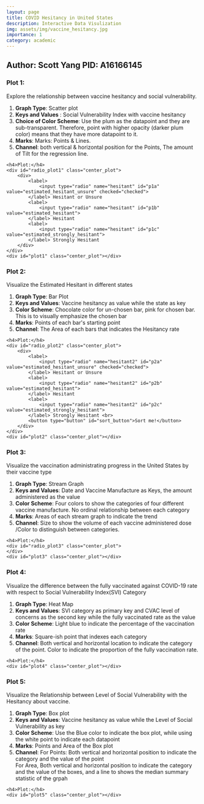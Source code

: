 ```yaml
---
layout: page
title: COVID Hesitancy in United States
description: Interactive Data Visulization
img: assets/img/vaccine_hesitancy.jpg
importance: 1
category: academic
---
```


<link rel="stylesheet" href="../covid/styles.css">
<!-- <link href='https://fonts.googleapis.com/css?family=Fira Sans' rel='stylesheet'> -->
<!-- Directly inject the javascript in the html file -->
<!-- <script type="text/javascript" src="../covid/app.js"></script> -->
<script src="../../assets/js/d3.min.js"></script>
<script src='../../assets/js/simple-statistics.min.js'></script>
<!--<script src="https://cdn.jsdelivr.net/npm/d3-array@3"></script>-->
<!--<script src="https://cdn.jsdelivr.net/npm/d3-geo@3"></script>-->
<!--<script src="https://unpkg.com/topojson@3"></script>-->
<!--<script>-->

<!--const projection = d3.geoEqualEarth();-->
<!--const path = d3.geoPath(projection);-->

<!--</script>-->

<!-- <script type="text/javascript">

const batch_draw = function () {
    let file_path = "../covid/data/Vaccine_Hesitancy.csv";
    draw_plot1(file_path)
    draw_plot2(file_path)
    draw_plot3("../covid/data/vaccine_rollout.csv")
    draw_plot4(file_path)
    draw_plot5(file_path)
    // draw_plot6(file_path) 
}


let draw_plot1 = function (file_path) {

    // Select out the only row that I need
    let rowConverter = data => {
        return {
            SVI_index: parseFloat(data["Social Vulnerability Index (SVI)"]),
            estimated_hesitant: parseFloat(data["Estimated hesitant"]),
            estimated_strongly_hesitant: parseFloat(data["Estimated strongly hesitant"]),
            estimated_hesitant_unsure: parseFloat(data["Estimated hesitant or unsure"])
        }
    }

    data = d3.csv(file_path, rowConverter)

    data.then(data => {
        let svgHeight = 800
        let svgWidth = 800
        let padding = 60

        // Create a new SVG
        let svg = d3.select("#plot1").append("svg")
            .attr("width", svgWidth).attr("height", svgHeight);

        // Manually create the scale. I hardcoded the scale because they are
        // proportion and easily computed
        let xScale = d3.scaleLinear().domain([-0.02, 1])
            .range([padding, svgWidth-padding])
        let yScale = d3.scaleLinear().domain([0, 0.35])
            .range([svgHeight-padding, padding])


        // append the axis
        let xAxis = d3.axisBottom().scale(xScale);
        let yAxis = d3.axisLeft().scale(yScale);
        svg.append("g").call(xAxis).attr("class", "xAxis")
            .attr("transform", `translate(0, ${svgHeight-padding})`);
        svg.append("g").call(yAxis).attr("class", "yAxis")
            .attr("transform", `translate(${padding}, 0)`);

        let cat = "estimated_hesitant_unsure"

        // Concatenate them together for regression
        let xyData = data.map(d=>{return [d.SVI_index, d[cat]]})

        // Compute the regression line
        // Weirdly larger dataset will casues the regression failed.
        let regression = ss.linearRegression(xyData.slice(0,1000))

        // Append the dot
        svg.selectAll("circle").data(data)
            .enter().append("circle")
            .attr("class", "dot")
            .attr("cx", d => xScale(d.SVI_index))
            .attr("cy", d => yScale(d[cat]))
            .attr("r", 3)
            .attr("fill", "plum")
            .attr("opacity", 0.5);

        // Calculate the regression line
        let lr_line = ss.linearRegressionLine(regression);
        let lr_points = [{x:0, y:lr_line(0)}, {x:1, y:lr_line(1)}]
        let line = d3.line().x(d=>xScale(d.x)).y(d=>yScale(d.y))

        // Plot the regression line
        svg.append("path").datum(lr_points).attr("d", line)
            .attr("class", "regression")
            .style("stroke", "hotpink")
            .style("stroke-width", 2)

        // Add the labels
        svg.append("text")
            .attr("class", "x label")
            .attr("text-anchor", "middle")
            .attr("x", svgWidth / 2)
            .attr("y", svgHeight - 20 )
            .attr("font-size", 20)
            .text("Social Vulnerability Index");

        svg.append("text")
            .attr("class", "y label")
            .attr("text-anchor", "middle")
            .attr("x", -svgWidth/2)
            .attr("y", 10)
            .attr("dy", ".75em")
            .attr("transform", "rotate(-90)")
            .attr("font-size", 20)
            .text("Vaccine Hesitancy Rating");


        // handle the changing category of the vis
        let change_cat = (category) => {
            cat = category.target.value
            // console.log(cat);
            svg.selectAll(".dot")
                .attr("cy", d=>yScale(d[cat]))

            // Concatenate them together for regression
            let xyData = data.map(d=>{return [d.SVI_index, d[cat]]})

            // Compute the regression line
            // Weirdly larger dataset will casues the regression failed.
            let regression = ss.linearRegression(xyData.slice(0,1000))

            // Draw the regression line
            let lr_line = ss.linearRegressionLine(regression);
            let lr_points = [{x:0, y:lr_line(0)}, {x:1, y:lr_line(1)}]
            let line = d3.line().x(d=>xScale(d.x)).y(d=>yScale(d.y))

            svg.select(".regression").datum(lr_points).attr("d", line)
        }

        d3.select("#radio_plot1").on("change", change_cat)

        // Add the title
        svg.append("text")
            .attr("class", "x label")
            .attr("text-anchor", "middle")
            .attr("x", svgWidth / 2)
            .attr("y", padding - 20)
            .attr("font-size", 20)
            .text("Social Vulnerability is Positively Correlated with Vaccine Hesitancy Rating");
    })
}

let draw_plot2 = function (file_path) {
    let rowConverter = data => {
        return {
            state_code: data["State Code"],
            estimated_hesitant: parseFloat(data["Estimated hesitant"]),
            estimated_strongly_hesitant: parseFloat(data["Estimated strongly hesitant"]),
            estimated_hesitant_unsure: parseFloat(data["Estimated hesitant or unsure"])
        }
    }

    let data = d3.csv(file_path, rowConverter)

    data.then(data => {

        // console.log(data)

        let sumUp = function (arr) {
            return arr.reduce((a, b) => ({
                    estimated_hesitant: a.estimated_hesitant + b.estimated_hesitant,
                    estimated_strongly_hesitant: a.estimated_strongly_hesitant + b.estimated_strongly_hesitant,
                    estimated_hesitant_unsure: a.estimated_hesitant_unsure + b.estimated_hesitant_unsure
                })
            )
        }

        let byStates = d3.rollup(data, sumUp, d=>d.state_code)
        let byStatesCount = d3.rollup(data, d=>d.length, d=>d.state_code)
        let flatStates = Array.from(byStates, ([name, value]) => ({name, ...value}))

        // Map to normalized the data
        flatStates = flatStates.map(ele => {
            let count = byStatesCount.get(ele.name)
            return {
                state_code: ele.name,
                estimated_hesitant: ele.estimated_hesitant / count,
                estimated_strongly_hesitant: ele.estimated_strongly_hesitant / count,
                estimated_hesitant_unsure: ele.estimated_hesitant_unsure / count
            }
        })

        // console.log(flatStates)

        let state_code = flatStates.map(d=>d.state_code).sort()

        // console.log(state_code)


        let svgHeight = 700
        let svgWidth = 1000
        let padding = 50

        let svg = d3.select("#plot2").append("svg")
            .attr("width", svgWidth).attr("height", svgHeight);

        let xScale = d3.scaleBand().domain(state_code)
            .range([padding, svgWidth-padding]).paddingInner(0.15)
        let yScale = d3.scaleLinear().domain([0, 0.35])
            .range([svgHeight-padding, padding])

        let xAxis = d3.axisBottom().scale(xScale);
        let yAxis = d3.axisLeft().scale(yScale);

        svg.append("g").call(xAxis).attr("class", "xAxis")
            .attr("transform", `translate(0, ${svgHeight-padding})`);

        svg.append("g").call(yAxis).attr("class", "yAxis")
            .attr("transform", `translate(${padding}, 0)`);

        let tooltip = d3.select("#plot2")
            .append("div")
            .style("opacity", 0)
            .attr("class", "tooltip")
            .style("background-color", "white")
            .style("border", "solid")
            .style("border-width", "2px")
            .style("border-radius", "5px")
            .style("padding", "5px")



        function handleMouseOver(event, d) {
            d3.select(this).transition("be pink").duration(50).style("fill", "#e27c7c")
            tooltip.transition("Show tooltip")
                .duration(200)
                .style("opacity", .9);
            tooltip.html(`State: ${d.state_code} <br> Hesitancy Rate: ${d[cat].toFixed(2)}`)
                .style("left", (event.pageX) + "px")
                .style("top", (event.pageY - 45) + "px");
        }

        function handleMouseOut(event, d) {
            d3.select(this).transition("be black").duration(500).style("fill", "#503f3f")
            tooltip.transition("Show tooltip")
                .duration(200)
                .style("opacity", 0);
        }

        function handleMouseMove(event, d) {
            tooltip
                .style("left", (event.pageX+10) + "px")
                .style("top", (event.pageY - 50) + "px");
        }

        let bars = svg.selectAll(".bar").data(flatStates)
            .enter().append("rect")
            .attr("class", "bar")
            .attr("x", (d, i) => xScale(state_code[i]))
            .attr("y", d => yScale(d.estimated_hesitant_unsure))
            .attr("width", xScale.bandwidth())
            .attr("height", d => svgHeight - yScale(d.estimated_hesitant_unsure) - padding)
            .style("fill", "#503f3f")
            .on("mouseover", handleMouseOver)
            .on("mouseout", handleMouseOut)
            .on("mousemove", handleMouseMove)


        svg.append("text")
            .attr("class", "x label")
            .attr("text-anchor", "end")
            .attr("x", svgWidth / 2 + 50)
            .attr("font-size", 20)
            .attr("y", svgHeight - 10 )
            .text("State Code");

        svg.append("text")
            .attr("class", "y label")
            .attr("text-anchor", "end")
            .attr("x", -300)
            .attr("y", 0)
            .attr("font-size", 20)
            .attr("dy", ".75em")
            .attr("transform", "rotate(-90)")
            .text("Hesitancy Rate");

        let isDescending = 0;

        let cat = "estimated_hesitant_unsure";

        let sort_func = (a, b) => {
            if (isDescending===0) {
                return b[cat] - a[cat];
            } else if (isDescending === 1) {
                return a[cat] - b[cat]
            } else {
                isDescending = -1;
                return a.state_code.localeCompare(b.state_code)
            }
        }

        let sortBars = function(){

            flatStates.sort(sort_func)
            let sorted_state_code = flatStates.map(d=>d.state_code)
            xScale.domain(state_code)
            // console.log(sorted_state_code)
            svg.selectAll(".bar").sort(sort_func)
                .transition("sorting")
                .duration(1000)
                .attr("x", (d, i) => xScale(state_code[i]));
            xScale.domain(sorted_state_code)

            isDescending++;

            // console.log(flatStates)

            svg.select(".xAxis").transition().duration(1000).call(xAxis)
        }

        d3.select("#sort_button").on("click", function(){
            sortBars();
        })

        let change_cat = category => {
            cat = category.target.value
            xScale.domain(state_code)
            svg.selectAll(".bar")
                .transition("change cat")
                .duration(1000)
                .attr("x", (d, i) => xScale(state_code[i]))
                .attr("y", d=>yScale(d[cat]))
                .attr("height", d => svgHeight - yScale(d[cat]) - padding);
            //reset is descending
            isDescending = 0
        }

        d3.select("#radio_plot2").on("change", change_cat)

        // Add the title
        svg.append("text")
            .attr("class", "x label")
            .attr("text-anchor", "middle")
            .attr("x", svgWidth / 2)
            .attr("y", padding - 20)
            .attr("font-size", 20)
            .text("Explore Different States' Vaccination Hesitancy Rate");

    })
}

let draw_plot3 = function (file_path) {

    let rowConverter = data => {
        if (data.Location === "US") {
            return {
                Date: new Date(data.Date),
                Total_Admin: parseInt(data.Administered),
                Janssen: parseInt(data.Administered_Janssen),
                Moderna: parseInt(data.Administered_Moderna),
                Pfizer: parseInt(data.Administered_Pfizer),
                Unknown: parseInt(data.Administered_Unk_Manuf)
            }
        }
    }


    let data = d3.csv(file_path, rowConverter)

    data.then(data => {
        data = data.reverse()
        // console.log(data)

        let svgHeight = 700
        let svgWidth = 1200
        let padding = 90


        let svg = d3.select("#plot3").append("svg").attr("width", svgWidth)
            .attr("height", svgHeight)

        let xScale = d3.scaleLinear().domain(d3.extent(data, function(d) {return d.Date;}))
            .range([padding, svgWidth - padding]);

        let yScale = d3.scaleLinear().domain([0, d3.max(data.map(d=>d.Total_Admin))])
            .range([svgHeight-padding, padding])

        svg.append("g").call(d3.axisBottom(xScale).tickFormat((d, i) => new Date(d).toISOString().split('T')[0]))
            .attr("transform", `translate(0, ${svgHeight-padding})`)

        svg.append("g")
            .call(d3.axisLeft(yScale))
            .attr("transform", `translate(${padding},0)`);

        let keys = ["Janssen", "Moderna", "Pfizer", "Unknown"]

        let color = d3.scaleOrdinal().domain(keys)
            .range(["#7eb0d5","#bd7ebe","#8bd3c7","#b2e061"])



        let stacked = d3.stack().offset(d3.stackOffsetNone).keys(keys)(data)

        // console.log(stacked)

        let tooltip = d3.select("#plot2")
            .append("div")
            .style("opacity", 0)
            .attr("class", "tooltip")
            .style("background-color", "white")
            .style("border", "solid")
            .style("border-width", "2px")
            .style("border-radius", "5px")
            .style("padding", "5px")


        // Three function that change the tooltip when user hover / move / leave a cell
        let mouseover = function(event, d) {
            d3.selectAll(".myArea").style("opacity", .2)
            d3.select(this)
                .style("stroke", "black")
                .style("opacity", 1)
        }

        let mouseleave = function(event, d) {
            d3.selectAll(".myArea").style("opacity", 1).style("stroke", "none")
        }


        svg.selectAll("streamGraph").data(stacked)
            .enter().append("path").style("fill", (d, i)=>color(keys[i]))
            .attr("d", d3.area()
                .x((d, i) => xScale(data[i].Date))
                .y0(d=>yScale(d[0]))
                .y1(d=>yScale(d[1]))
            ).attr("class", "myArea")
            .on("mouseover", mouseover)
            .on("mouseleave", mouseleave)

        let size = 20;

        svg.selectAll("legend").data(keys).enter().append('rect')
            .attr("x", 100)
            .attr("y", (d, i) => 100 + i * (size+5))
            .style("fill", d => color(d))
            .attr("width", size)
            .attr("height", size)

        // Add one dot in the legend for each name.
        svg.selectAll("labels")
            .data(keys)
            .enter()
            .append("text")
            .attr("x", 100 + size*1.2)
            .attr("y", function(d,i){ return 100 + i*(size+5) + (size/2)}) // 100 is where the first dot appears. 25
            // is the distance between dots
            .style("fill", function(d){ return color(d)})
            .text(function(d){ return d})
            .attr("text-anchor", "left")
            .attr("font-family", "Fira Sans")
            .style("alignment-baseline", "middle")

        svg.append("text")
            .attr("class", "x label")
            .attr("text-anchor", "middle")
            .attr("x", svgWidth / 2)
            .attr("y", svgHeight - padding + 50 )
            .attr("font-size", 20)
            .text("Date");

        svg.append("text")
            .attr("class", "y label")
            .attr("font-size", 20)
            .attr("text-anchor", "middle")
            .attr("x", -svgHeight/2)
            .attr("y", 0)
            .attr("dy", ".75em")
            .attr("transform", "rotate(-90)")
            .text("Total Administered Dose");

        // Add the title
        svg.append("text")
            .attr("class", "x label")
            .attr("text-anchor", "middle")
            .attr("x", svgWidth / 2)
            .attr("y", padding - 20)
            .attr("font-size", 20)
            .text("Pfizer & Moderna Makeup the Majority of Administered COVID-19 Vaccine AND Vaccination " +
                "Pace has Slow Down");
    })
}

let draw_plot4 = function (file_path) {
    let rowConverter = data => {
        return {
            CVAC_level: data["CVAC Level Of Concern"],
            SVI_cat: data["SVI Category"],
            fully_vac: parseFloat(data["Percent adults fully vaccinated against COVID-19 (as of 6/10/21)"])
        }
    }

    let data = d3.csv(file_path, rowConverter)

    data.then(data => {
        // console.log(data)

        let CVAC_all_level = ["Very Low Concern", "Low Concern", "Moderate Concern",
            "High Concern", "Very High Concern"]
        let SVI_all_cat = ["Very Low Vulnerability", "Low Vulnerability",
            "Moderate Vulnerability", "High Vulnerability", "Very High Vulnerability"]

        // Grouping them together.
        let grouped = d3.rollup(data, d=>d, d=>d.CVAC_level, d=>d.SVI_cat)

        let flatted_data = []

        CVAC_all_level.forEach(CVAC_level => {
            SVI_all_cat.forEach(SVI_cat => {
                let vac_rate = grouped.get(CVAC_level).get(SVI_cat).map(d=>d.fully_vac)
                // console.log(vac_rate)
                let count = 0
                let total = 0
                vac_rate.forEach(vac => {
                    if (!isNaN(vac)) {
                        count++
                        total += vac
                    }
                })
                if (count===0) {
                    count = 1
                }
                flatted_data.push({
                    CVAC_level: CVAC_level,
                    SVI_cat: SVI_cat,
                    fully_vac: total/count
                })
            })
        })

        // console.log(flatted_data)


        let svgWidth = 900;
        let svgHeight = 900;
        let padding = 130;

        let svg = d3.select("#plot4").append("svg")
            .attr("width", svgWidth)
            .attr("height", svgHeight)

        let xScale = d3.scaleBand().range([padding, svgWidth-padding])
            .domain(CVAC_all_level)
            .padding(0.03)
        svg.append("g")
            .attr("transform", "translate(0," + (svgHeight - padding) + ")")
            .call(d3.axisBottom(xScale))

        // Build X scales and axis:
        let yScale = d3.scaleBand()
            .range([svgHeight-padding, padding])
            .domain(SVI_all_cat)
            .padding(0.03);
        svg.append("g")
            .attr("transform", `translate(${padding},0)`)
            .call(d3.axisLeft(yScale))


        // Build color scale
        let colorScale = d3.scaleLinear()
            .range(["white", "#69b3a2"])
            .domain([0.2, 0.6])

        // create a tooltip
        let tooltip = d3.select("#plot4")
            .append("div")
            .style("opacity", 0)
            .attr("class", "tooltip")
            .style("background-color", "white")
            .style("border", "solid")
            .style("border-width", "2px")
            .style("border-radius", "5px")
            .style("padding", "5px")

        function handleMouseOver(event, d) {
            d3.select(this).style("stroke-width", 10)
            tooltip.transition()
                .duration(200)
                .style("opacity", .9);
            // console.log(d)
            let text
            if (d.fully_vac !== 0) {
                text = `The Fully Vaxxed Rate: <br> ${d.fully_vac.toFixed(2)}`
            } else {
                text = `No Data Available for this Category`
            }
            tooltip.html(text)
                .style("left", (event.pageX) + "px")
                .style("top", (event.pageY - 45) + "px");
        }

        function handleMouseOut(event, d) {
            d3.select(this).transition()
            tooltip.transition()
                .duration(200)
                .style("opacity", 0);
        }

        function handleMouseMove(event, d) {
            tooltip
                .style("left", (event.pageX) + "px")
                .style("top", (event.pageY - 45) + "px");
        }

        svg.selectAll("square").data(flatted_data).enter()
            .append("rect")
            .attr("x", d=>xScale(d.CVAC_level))
            .attr("y", d=>yScale(d.SVI_cat))
            .attr("width", xScale.bandwidth())
            .attr("height", yScale.bandwidth())
            .style("fill", function(d) { return colorScale(d.fully_vac)} )
            .on("mouseover", handleMouseOver)
            .on("mouseout", handleMouseOut)
            .on("mousemove", handleMouseMove)

        svg.append("text")
            .attr("class", "x label")
            .attr("text-anchor", "middle")
            .attr("x", xScale("Very High Concern") + xScale.bandwidth() / 2)
            .attr("y", yScale("Very Low Vulnerability") + yScale.bandwidth()/2)
            .text("N/A");

        // Add the labels
        svg.append("text")
            .attr("class", "x label")
            .attr("text-anchor", "middle")
            .attr("x", svgWidth / 2)
            .attr("y", svgHeight - padding + 50)
            .attr("font-size", 20)
            .text("Level of Vaccine Rollout Concern ");

        svg.append("text")
            .attr("class", "y label")
            .attr("text-anchor", "middle")
            .attr("x", -svgHeight/2)
            .attr("y", 0)
            .attr("dy", ".75em")
            .attr("transform", "rotate(-90)")
            .attr("font-size", 20)
            .text("Social Vulnerability Index Category");

        // Add the title
        svg.append("text")
            .attr("class", "x label")
            .attr("text-anchor", "middle")
            .attr("x", svgWidth / 2)
            .attr("y", padding - 20)
            .attr("font-size", 20)
            .text("High Social Vulnerability Coupled with Low Concern of Vaccine Rollout has High Vaccination Rate");

    })
}

let draw_plot5 = function (file_path) {

    let rowConverter = data => {
        return {
            SVI_cat: data["SVI Category"],
            Hesitant: parseFloat(data["Estimated hesitant"])
        }
    }

    let data = d3.csv(file_path, rowConverter)

    data.then(data => {
        // console.log(data)

        let SVI_all_cat = ["Very Low Vulnerability", "Low Vulnerability",
            "Moderate Vulnerability", "High Vulnerability", "Very High Vulnerability"]

        let svgWidth = 900;
        let svgHeight = 900;
        let padding = 50;

        let svg = d3.select("#plot5").append("svg")
            .attr("width", svgWidth)
            .attr("height", svgHeight)

        // Proper scaling
        let xScale = d3.scaleBand().range([padding, svgWidth-padding])
            .domain(SVI_all_cat)
            .paddingInner(0.2)
        svg.append("g")
            .attr("transform", "translate(0," + (svgHeight - padding) + ")")
            .call(d3.axisBottom(xScale))
        let yScale = d3.scaleLinear().domain([0, 0.30])
            .range([svgHeight-padding, padding])
        svg.append("g")
            .attr("transform", `translate(${padding}, 0)`)
            .call(d3.axisLeft(yScale))


        // Compute quartiles, median, inter quantile range min and max
        let sum_func = d => {
            let q1 = d3.quantile(d.map(function (g) {
                return g.Hesitant;
            }).sort(d3.ascending), .25)
            let median = d3.quantile(d.map(function (g) {
                return g.Hesitant;
            }).sort(d3.ascending), .5)
            let q3 = d3.quantile(d.map(function (g) {
                return g.Hesitant;
            }).sort(d3.ascending), .75)
            let interQuantileRange = q3 - q1
            let min = q1 - 1.5 * interQuantileRange
            let max = q3 + 1.5 * interQuantileRange
            return ({q1: q1, median: median, q3: q3,
                interQuantileRange: interQuantileRange, min: min, max: max})
        }

        let sumStat = d3.rollup(data,sum_func, d=>d.SVI_cat)

        let grouped = d3.rollup(data, d=>d, d=>d.SVI_cat)

        grouped = Array.from(grouped, ([SVI_cat, data]) => ({SVI_cat, data}))
        // console.log(grouped)

        // flatted the sumStat:

        sumStat = Array.from(sumStat, ([SVI_cat, Stats]) => ({SVI_cat, ...Stats}))

        sumStat.pop()

        // console.log(sumStat)

        // Show the main vertical line
        svg
            .selectAll("vertLines")
            .data(sumStat)
            .enter()
            .append("line")
            .attr("x1", d=>xScale(d.SVI_cat) + xScale.bandwidth()/2)
            .attr("x2", d=>xScale(d.SVI_cat)+ xScale.bandwidth()/2)
            .attr("y1", d=>yScale(d.min))
            .attr("y2", d=>yScale(d.max))
            .attr("stroke", "black")
            .style("width", 40)

        // rectangle for the main box
        svg
            .selectAll("boxes")
            .data(sumStat)
            .enter()
            .append("rect")
            .attr("x", d=>xScale(d.SVI_cat))
            .attr("y", d=>yScale(d.q3))
            .attr("height", d=>yScale(d.interQuantileRange)-yScale(d.q3))
            .attr("width", xScale.bandwidth())
            .attr("stroke", "black")
            .style("fill", "#7eb0d5")
            .style("opacity", 0.9)

        // Show the median
        svg
            .selectAll("medianLines")
            .data(sumStat)
            .enter()
            .append("line")
            .attr("x1", d=>xScale(d.SVI_cat))
            .attr("x2", d=>xScale(d.SVI_cat) + xScale.bandwidth())
            .attr("y1", d=>yScale(d.median))
            .attr("y2", d=>yScale(d.median))
            .attr("stroke", "black")

        // Add individual points with jitter Math.random()*jitterWidth
        let jitterWidth = 50
        svg
            .selectAll("indPoints")
            .data(data)
            .enter()
            .append("circle")
            .attr("cx", d=> xScale(d.SVI_cat) + Math.random()*jitterWidth
                + xScale.bandwidth()/2 - jitterWidth/2)
            .attr("cy", d=> yScale(d.Hesitant))
            .attr("r", 4)
            .style("fill", "white")
            .attr("stroke", "black")
            .style("opacity", 0.5)

        // Add the labels
        svg.append("text")
            .attr("class", "x label")
            .attr("text-anchor", "middle")
            .attr("x", svgWidth / 2)
            .attr("y", svgHeight - padding + 50)
            .attr("font-size", 20)
            .text("Level of Social Vulnerability");

        svg.append("text")
            .attr("class", "y label")
            .attr("text-anchor", "middle")
            .attr("x", -svgHeight/2)
            .attr("y", 0)
            .attr("dy", ".75em")
            .attr("transform", "rotate(-90)")
            .attr("font-size", 20)
            .text("Hesitancy about take the vaccine");

        // Add the title
        svg.append("text")
            .attr("class", "x label")
            .attr("text-anchor", "middle")
            .attr("x", svgWidth / 2)
            .attr("y", padding/2)
            .attr("font-size", 20)
            .text("High Social Vulnerability Tend to Have Higher Hesitancy Regarding COVID-19 Vaccine");


    })
}

let draw_plot6 = function (file_path) {
    let rowConverter = data => {
        return {
            estimated_hesitant: parseFloat(data["Estimated hesitant"]),
            estimated_strongly_hesitant: parseFloat(data["Estimated strongly hesitant"]),
            estimated_hesitant_unsure: parseFloat(data["Estimated hesitant or unsure"]),
            FIPS: parseInt(data["FIPS Code"])
        }
    }

    let data = d3.csv(file_path, rowConverter)

    let us = d3.json("data/counties-albers-10m.json")

    Promise.all([data, us]).then(files => {
        let data = files[0]
        let us = files[1]

        let counties = topojson.feature(us, us.objects.counties);
        let stateMap = new Map(topojson.feature(us, us.objects.states).features.map(d => [d.id, d]))
        let stateMesh = topojson.mesh(us, us.objects.states, (a, b) => a !== b)


     // Construct a path generator.
      const path = d3.geoPath(projection);

        let svgWidth = 900;
        let svgHeight = 900;
        let padding = 50;

      const svg = d3.select("#plot6").append("svg")
            .attr("width", svgWidth)
            .attr("height", svgHeight)
          .attr("viewBox", [0, 0, svgWidth, svgHeight])
          .attr("style", "max-width: 100%; height: auto; height: intrinsic;");

      let outline = projection && projection.rotate ? {type: "Sphere"} : null

      const [[x0, y0], [x1, y1]] = d3.geoPath(projection.fitWidth(svgWidth, outline)).bounds(outline);
      const dy = Math.ceil(y1 - y0), l = Math.min(Math.ceil(x1 - x0), dy);
      // projection.scale(projection.scale() * (l - 1) / l).precision(0.2);

      svg.append("path")
      .attr("fill", "white")
      .attr("stroke", "currentColor")
      .attr("d", path(outline));

      svg.append("g")
    .selectAll("path")
    .data(counties.features)
    .join("path")
      .attr("fill", "plum")
      .attr("d", path)
    .append("title")
      .text("sth");

      svg.append("path")
      .attr("pointer-events", "none")
      .attr("fill", "none")
      .attr("stroke", "white")
      .attr("stroke-linecap", "round")
      .attr("stroke-linejoin", "round")
      .attr("stroke-width", 1)
      .attr("stroke-opacity", 1)
      .attr("d", path(stateMesh));

    })

}


let experiment = function (file_path) {
    // import Choropleth from "@d3/choropleth"

    let rowConverter = data => {
        return {
            estimated_hesitant: parseFloat(data["Estimated hesitant"]),
            estimated_strongly_hesitant: parseFloat(data["Estimated strongly hesitant"]),
            estimated_hesitant_unsure: parseFloat(data["Estimated hesitant or unsure"]),
            FIPS: parseInt(data["FIPS Code"])
        }
    }

    let data = d3.csv(file_path, rowConverter)

    let us = d3.json("data/counties-albers-10m.json")

    Promise.all([data, us]).then(files => {
        let data = files[0]
        let us = files[1]

        let counties = topojson.feature(us, us.objects.counties);
        let stateMap = new Map(topojson.feature(us, us.objects.states).features.map(d => [d.id, d]))
        let stateMesh = topojson.mesh(us, us.objects.states, (a, b) => a !== b)

        let chart = Choropleth(data, {
            id: d => d.FIPS,
            value: d => d.estimated_hesitant,
            scale: d3.scaleQuantize,
            domain: [1, 10],
            range: d3.schemeBlues[9],
            title: (f, d) => `${f.properties.name}, ${stateMap.get(f.id.slice(0, 2)).properties.name}\n${d?.rate}%`,
            features: counties,
            borders: stateMesh,
            width: 975,
            height: 610
        })
        // console.log(chart)
    })
}
// Directly call suff here.
batch_draw()

</script>
 -->
<div>
    <!-- <h1>Final Project DSC106</h1> -->
    <h2>Author: Scott Yang PID: A16166145</h2>
</div>

<div>
    <h3>Plot 1:</h3>
    <p>Explore the relationship between vaccine hesitancy and social vulnerability.</p>
    <ol>
        <li> <b>Graph Type</b>: Scatter plot </li>
        <li> <b> Keys and Values</b> : Social Vulnerability Index with vaccine hesitancy</li>
       <li> <b>Choice of Color Scheme</b>: Use the plum as the datapoint and they are sub-transparent. Therefore,
           point with higher opacity (darker plum color) means that they have more datapoint to it.
       </li>
        <li> <b>Marks</b>: Marks: Points & Lines.</li>
        <li> <b>Channel</b>: both vertical & horizontal position for
            the Points, The amount of Tilt for the regression line. </li>
    </ol>

    <h4>Plot:</h4>
    <div id="radio_plot1" class="center_plot">
        <div>
            <label>
                <input type="radio" name="hesitant" id="p1a" value="estimated_hesitant_unsure" checked="checked">
            </label> Hesitant or Unsure
            <label>
                <input type="radio" name="hesitant" id="p1b" value="estimated_hesitant">
            </label> Hesitant
            <label>
                <input type="radio" name="hesitant" id="p1c" value="estimated_strongly_hesitant">
            </label> Strongly Hesitant
        </div>
    </div>
    <div id="plot1" class="center_plot"></div>
</div>

<div>
    <h3>Plot 2:</h3>
    <p>Visualize the Estimated Hesitant in different states</p>
    <ol>
        <li> <b>Graph Type</b>: Bar Plot </li>
        <li> <b> Keys and Values</b>: Vaccine hesitancy as value while the state as key</li>
        <li> <b>Color Scheme</b>: Chocolate color for un-chosen bar, pink for chosen bar. This is to visually
            emphasize the chosen bar</li>
        <li> <b>Marks</b>: Points of each bar's starting point </li>
        <li> <b>Channel</b>: The Area of each bars that indicates the Hesitancy rate </li>
    </ol>

    <h4>Plot:</h4>
    <div id="radio_plot2" class="center_plot">
        <div>
            <label>
                <input type="radio" name="hesitant2" id="p2a" value="estimated_hesitant_unsure" checked="checked">
            </label> Hesitant or Unsure
            <label>
                <input type="radio" name="hesitant2" id="p2b" value="estimated_hesitant">
            </label> Hesitant
            <label>
                <input type="radio" name="hesitant2" id="p2c" value="estimated_strongly_hesitant">
            </label> Strongly Hesitant <br>
            <button type="button" id="sort_button">Sort me!</button>
        </div>
    </div>
    <div id="plot2" class="center_plot"></div>
</div>

<div>
    <h3>Plot 3:</h3>
    <p>Visualize the vaccination administrating progress in the United States by their vaccine type</p>
    <ol>
        <li> <b>Graph Type</b>: Stream Graph </li>
        <li> <b> Keys and Values</b>: Date and Vaccine Manufacture as Keys, the amount administered as the value</li>
        <li> <b>Color Scheme</b>: Four colors to show the categories of four different vaccine manufacture. No
            ordinal relationship between each category</li>
        <li> <b>Marks</b>: Areas of each stream graph to indicate the trend </li>
        <li> <b>Channel</b>: Size to show the volume of each vaccine administered dose /Color to distinguish between
            categories.
        </li>
    </ol>

    <h4>Plot:</h4>
    <div id="radio_plot3" class="center_plot">
    </div>
    <div id="plot3" class="center_plot"></div>
</div>

<div>
    <h3>Plot 4:</h3>
    <p>Visualize the difference between the fully vaccinated against COVID-19 rate
        with respect to Social Vulnerability Index(SVI) Category</p>
    <ol>
        <li> <b>Graph Type</b>: Heat Map</li>
        <li> <b> Keys and Values</b>:  SVI category as primary key and CVAC level of concerns as the second key
            while the fully vaccinated rate as the value</li>
        <li> <b>Color Scheme</b>: Light blue to indicate the percentage of the vaccination rate </li>
        <li> <b>Marks</b>: Square-ish point that indexes each category </li>
        <li> <b>Channel</b>: Both vertical and horizontal location to indicate the category of the point. Color to
            indicate the proportion of the fully vaccination rate.
        </li>
    </ol>

    <h4>Plot:</h4>
    <div id="plot4" class="center_plot"></div>
</div>

<div>
    <h3>Plot 5:</h3>
    <p>Visualize the Relationship between Level of Social Vulnerability with the Hesitancy about vaccine.</p>
    <ol>
        <li> <b>Graph Type</b>: Box plot</li>
        <li> <b> Keys and Values</b>: Vaccine hesitancy as value while the Level of Social Vulnerability as key</li>
        <li> <b>Color Scheme</b>: Use the Blue color to indicate the box plot, while using the white point to
            indicate each datapoint</li>
        <li> <b>Marks</b>: Points and Area of the Box plot</li>
        <li> <b>Channel</b>: For Points: Both vertical and horizontal position to indicate the category and the
            value of the point <br> For Area, Both vertical and horizontal position to indicate the category and the
            value of the boxes, and a line to shows the median summary statistic of the grpah </li>
    </ol>

    <h4>Plot:</h4>
    <div id="plot5" class="center_plot"></div>
</div>

<!--<div>-->
<!--    <h3>Plot 6:</h3>-->
<!--    <p>Visualize the Estimated Hesitant in different states</p>-->
<!--    <ol>-->
<!--        <li> <b>Graph Type</b>: Bar Plot </li>-->
<!--        <li> <b> Keys and Values</b>: Vaccine hesitancy as value while the state as key-->
<!--</li>-->
<!--    </ol>-->

<!--    <h4>Plot:</h4>-->
<!--    <div id="plot6" class="center_plot"></div>-->
<!--</div>-->

</body>